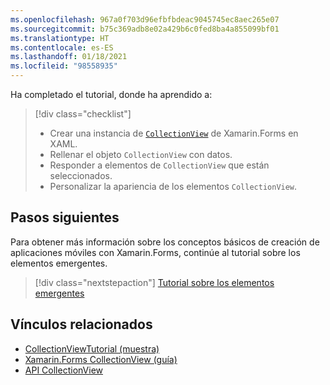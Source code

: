 ```yaml
---
ms.openlocfilehash: 967a0f703d96efbfbdeac9045745ec8aec265e07
ms.sourcegitcommit: b75c369adb8e02a429b6c0fed8ba4a855099bf01
ms.translationtype: HT
ms.contentlocale: es-ES
ms.lasthandoff: 01/18/2021
ms.locfileid: "98558935"
---
```

Ha completado el tutorial, donde ha aprendido a:

> [!div class="checklist"]
>
> - Crear una instancia de [`CollectionView`](xref:Xamarin.Forms.CollectionView) de Xamarin.Forms en XAML.
> - Rellenar el objeto `CollectionView` con datos.
> - Responder a elementos de `CollectionView` que están seleccionados.
> - Personalizar la apariencia de los elementos `CollectionView`.

## <a name="next-steps"></a>Pasos siguientes

Para obtener más información sobre los conceptos básicos de creación de aplicaciones móviles con Xamarin.Forms, continúe al tutorial sobre los elementos emergentes.

> [!div class="nextstepaction"]
> [Tutorial sobre los elementos emergentes](~/get-started/tutorials/pop-ups/index.yml)

## <a name="related-links"></a>Vínculos relacionados

- [CollectionViewTutorial (muestra)](/samples/xamarin/xamarin-forms-samples/getstarted-tutorials-collectionviewtutorial/)
- [Xamarin.Forms CollectionView (guía)](~/xamarin-forms/user-interface/collectionview/index.md)
- [API CollectionView](xref:Xamarin.Forms.CollectionView)
